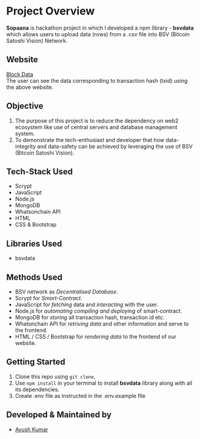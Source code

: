 # Project Overview

**Sopaana** is hackathon project in which I developed a npm library - **bsvdata** which allows users to upload data (rows) from a .csv file into BSV (Bitcoin Satoshi Vision) Network. 


## Website

[Block Data](https://block-data.netlify.app/) <br>
The user can see the data corresponding to transaction hash (txid) using the above website.


## Objective

1. The purpose of this project is to reduce the dependency on web2 ecosystem like use of central servers and database management system.
2. To demonstrate the tech-enthusiast and developer that how data-integrity and data-safety can be achieved by leveraging the use of BSV (Bitcoin Satoshi Vision).


## Tech-Stack Used

*  Scrypt
*  JavaScript
*  Node.js
*  MongoDB
*  Whatsonchain API
*  HTML
*  CSS & Bootstrap

## Libraries Used

* bsvdata

## Methods Used

* BSV network as *Decentralised Database*.
* Scrypt for *Smart-Contract*.
* JavaScript for *fetching* data and *interacting* with the user.
* Node.js for *automating compiling and deploying* of smart-contract.
* MongoDB for *storing* all transaction hash, transaction id etc.
* Whatonchain API for *retriving data* and other information and serve to the frontend.
* HTML / CSS / Bootstrap for *rendering data* to the frontend of our website.
‍
## Getting Started

1. Clone this repo using `git clone`.
2. Use `npm install` in your terminal to install **bsvdata** library along with all its dependencies.
3. Create .env file as instructed in the .env.example file 

## Developed & Maintained by
* [Ayush Kumar](https://github.com/Thisisakr47)
